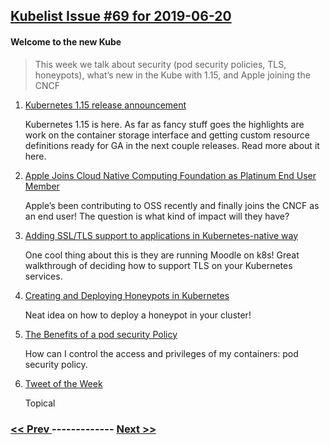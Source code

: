 ## [Kubelist Issue #69 for 2019-06-20](https://kubelist.com/issue/69)

#### Welcome to the new Kube

> This week we talk about security (pod security policies, TLS, honeypots), what’s new in the Kube with 1.15, and Apple joining the CNCF

1. [Kubernetes 1.15 release announcement](https://kubernetes.io/blog/2019/06/19/kubernetes-1-15-release-announcement/)

    Kubernetes 1.15 is here. As far as fancy stuff goes the highlights are work on the container storage interface and getting custom resource definitions ready for GA in the next couple releases. Read more about it here.
1. [Apple Joins Cloud Native Computing Foundation as Platinum End User Member](https://www.cncf.io/blog/2019/06/11/apple-joins-cloud-native-computing-foundation-as-platinum-end-user-member/)

    Apple’s been contributing to OSS recently and finally joins the CNCF as an end user! The question is what kind of impact will they have?
1. [Adding SSL/TLS support to applications in Kubernetes-native way](https://medium.com/@cloudark/adding-ssl-tls-support-to-applications-in-kubernetes-native-way-dd31f016ac5e)

    One cool thing about this is they are running Moodle on k8s! Great walkthrough of deciding how to support TLS on your Kubernetes services.
1. [Creating and Deploying Honeypots in Kubernetes](https://www.apriorit.com/dev-blog/619-web-cybersecurity-honeypots-in-kubernetes)

    Neat idea on how to deploy a honeypot in your cluster!
1. [The Benefits of a pod security Policy](https://codilime.com/the-benefits-of-pod-security-policy-a-use-case/)

    How can I control the access and privileges of my containers: pod security policy.
1. [Tweet of the Week](https://twitter.com/abbyfuller/status/1140779753286201344)

    Topical

### [ << Prev ](kubelist-68.md) ------------- [ Next >> ](kubelist-70.md)